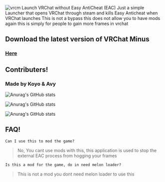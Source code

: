 ![vrcm](https://user-images.githubusercontent.com/85961107/187547436-28f746ca-f044-4fdf-a50e-2fb172f1bc3f.png)
Launch VRChat without Easy AntiCheat (EAC)
Just a simple Launcher that opens VRChat through steam and kills Easy Anticheat when VRChat launches This is not a bypass this does not allow you to have mods again this is simply for people to gain more frames in vrchat


## Download the latest version of VRChat Minus

### [Here](https://github.com/LudoDash/NoEac/releases)

## Contributers!
### Made by Koyo & Avy

![Anurag's GitHub stats](https://github-readme-stats.vercel.app/api?username=koyoinu&show_icons=true&theme=aura)


![Anurag's GitHub stats](https://github-readme-stats.vercel.app/api?username=AvyThyFloof&show_icons=true&theme=gotham)


![Anurag's GitHub stats](https://github-readme-stats.vercel.app/api?username=LudoDash&show_icons=true&theme=panda)

## FAQ!
```
Can I use this to mod the game?
```
> No, You cant use mods with this, this application is used to stop the external EAC process from hogging your frames

```
Is this a mod for the game, do in need melon loader?
```

> This is not a mod you dont need melon loader to use this
